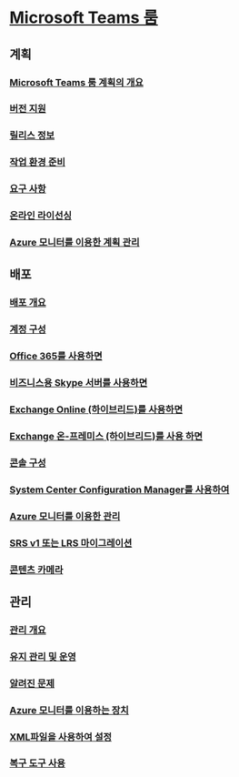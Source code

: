 # [Microsoft Teams 룸](index.md)
## 계획
### [Microsoft Teams 룸 계획의 개요](skype-room-systems-v2-0.md)
### [버전 지원](srs2-lifecycle-support.md)
### [릴리스 정보](srs2-release-note.md)
### [작업 환경 준비](srs-v2-prep.md)
### [요구 사항](requirements.md)
### [온라인 라이선싱](skype-room-systems-v2.md)
### [Azure 모니터를 이용한 계획 관리](azure-monitor-plan.md)

## 배포
### [배포 개요](room-systems-v2.md)
### [계정 구성](room-systems-v2-configure-accounts.md)
### [Office 365를 사용하면](with-office-365.md)
### [비즈니스용 Skype 서버를 사용하면](with-skype-for-business-server-2015.md)
### [Exchange Online (하이브리드)를 사용하면](with-exchange-online.md)
### [Exchange 온-프레미스 (하이브리드)를 사용 하면](with-exchange-on-premises.md)
### [콘솔 구성](console.md)
### [System Center Configuration Manager를 사용하여](room-systems-scale.md)
### [Azure 모니터를 이용한 관리](azure-monitor-deploy.md)
### [SRS v1 또는 LRS 마이그레이션](lrs-migration.md)
### [콘텐츠 카메라](content-camera.md)

## 관리
### [관리 개요](skype-room-systems-v2.md)
### [유지 관리 및 운영](room-systems-v2-operations.md)
### [알려진 문제](known-issues.md)
### [Azure 모니터를 이용하는 장치](azure-monitor-manage.md)
### [XML파일을 사용하여 설정](xml-config-file.md)
### [복구 도구 사용](recovery-tool.md)

